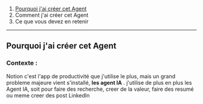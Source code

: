 1. [Pourquoi j'ai créer cet Agent](#pourquoi-j'ai-créer-cet-agent)
2. Comment j'ai créer cet Agent
3. Ce que vous devez en retenir
---
## Pourquoi j'ai créer cet Agent

### Contexte : 
Notion c'est l'app de productivité que j'utilise le plus, mais un grand probleme majeure vient s'installé, **les agent IA** . j'utilise de plus en plus les Agent IA, soit pour faire des recherche, creer de la valeur, faire des resumé ou meme creer des post LinkedIn